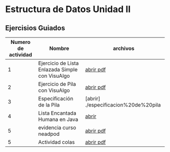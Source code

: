 # Estructura de Datos Unidad II

## Ejercisios Guiados

| Numero de actividad | Nombre | archivos |
|--------|------|--------------------------|
| 1    |Ejercicio de Lista Enlazada Simple con VisuAlgo  | [abrir pdf](./listencantada.pdf) |
| 2   | Ejercicio de Pila con VisuAlgo | [abrir pdf](./pilas.pdf) |
| 3    |Especificación de la Pila| [abrir] ./especificacion%20de%20pila |
| 4    |Lista Encantada Humana en Java| [abrir](./listaencantantada.pdf)|
| 5 | evidencia curso neadpod| [abrir pdf](./nearpod.pdf) |
| 5 | Actividad colas | [abrir pdf](./colasEstructuradedatos.pdf) |
